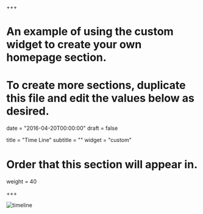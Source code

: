 +++
# An example of using the custom widget to create your own homepage section.
# To create more sections, duplicate this file and edit the values below as desired.

date = "2016-04-20T00:00:00"
draft = false

title = "Time Line"
subtitle = ""
widget = "custom"

# Order that this section will appear in.
weight = 40

+++

![timeline](https://cl.ly/123w2e3W0u1S/timeline.png)
